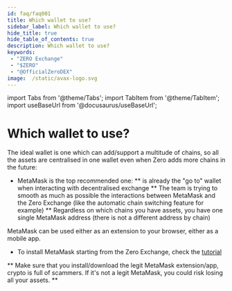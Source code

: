 ```yaml
---
id: faq/faq001
title: Which wallet to use?
sidebar_label: Which wallet to use?
hide_title: true
hide_table_of_contents: true
description: Which wallet to use?
keywords:
 - "ZERO Exchange"
 - "$ZERO"
 - "@OfficialZeroDEX"
image:  /static/avax-logo.svg
---
```


import Tabs from '@theme/Tabs';
import TabItem from '@theme/TabItem';
import useBaseUrl from '@docusaurus/useBaseUrl';

# Which wallet to use?

The ideal wallet is one which can add/support a multitude of chains, so all the assets are centralised in one wallet even when Zero adds more chains in the future:

* MetaMask is the top recommended one:
** is already the "go to" wallet when interacting with decentralised exchange
** The team is trying to smooth as much as possible the interactions between MetaMask and the Zero Exchange (like the automatic chain switching feature for example)
** Regardless on which chains you have assets, you have one single MetaMask address (there is not a different address by chain)

MetaMask can be used either as an extension to your browser, either as a mobile app.

* To install MetaMask starting from the Zero Exchange, check the [tutorial](https://www.youtube.com/watch?v=UABV0xzYAEg)

** Make sure that you install/download the legit MetaMask extension/app, crypto is full of scammers.  If it's not a legit MetaMask, you could risk losing all your assets. **
